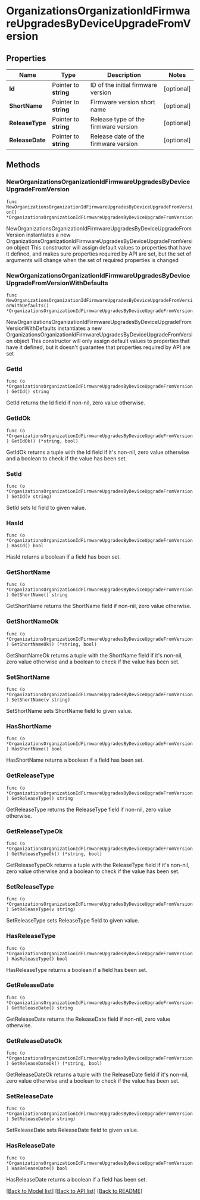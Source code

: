 # OrganizationsOrganizationIdFirmwareUpgradesByDeviceUpgradeFromVersion

## Properties

Name | Type | Description | Notes
------------ | ------------- | ------------- | -------------
**Id** | Pointer to **string** | ID of the initial firmware version | [optional] 
**ShortName** | Pointer to **string** | Firmware version short name | [optional] 
**ReleaseType** | Pointer to **string** | Release type of the firmware version | [optional] 
**ReleaseDate** | Pointer to **string** | Release date of the firmware version | [optional] 

## Methods

### NewOrganizationsOrganizationIdFirmwareUpgradesByDeviceUpgradeFromVersion

`func NewOrganizationsOrganizationIdFirmwareUpgradesByDeviceUpgradeFromVersion() *OrganizationsOrganizationIdFirmwareUpgradesByDeviceUpgradeFromVersion`

NewOrganizationsOrganizationIdFirmwareUpgradesByDeviceUpgradeFromVersion instantiates a new OrganizationsOrganizationIdFirmwareUpgradesByDeviceUpgradeFromVersion object
This constructor will assign default values to properties that have it defined,
and makes sure properties required by API are set, but the set of arguments
will change when the set of required properties is changed

### NewOrganizationsOrganizationIdFirmwareUpgradesByDeviceUpgradeFromVersionWithDefaults

`func NewOrganizationsOrganizationIdFirmwareUpgradesByDeviceUpgradeFromVersionWithDefaults() *OrganizationsOrganizationIdFirmwareUpgradesByDeviceUpgradeFromVersion`

NewOrganizationsOrganizationIdFirmwareUpgradesByDeviceUpgradeFromVersionWithDefaults instantiates a new OrganizationsOrganizationIdFirmwareUpgradesByDeviceUpgradeFromVersion object
This constructor will only assign default values to properties that have it defined,
but it doesn't guarantee that properties required by API are set

### GetId

`func (o *OrganizationsOrganizationIdFirmwareUpgradesByDeviceUpgradeFromVersion) GetId() string`

GetId returns the Id field if non-nil, zero value otherwise.

### GetIdOk

`func (o *OrganizationsOrganizationIdFirmwareUpgradesByDeviceUpgradeFromVersion) GetIdOk() (*string, bool)`

GetIdOk returns a tuple with the Id field if it's non-nil, zero value otherwise
and a boolean to check if the value has been set.

### SetId

`func (o *OrganizationsOrganizationIdFirmwareUpgradesByDeviceUpgradeFromVersion) SetId(v string)`

SetId sets Id field to given value.

### HasId

`func (o *OrganizationsOrganizationIdFirmwareUpgradesByDeviceUpgradeFromVersion) HasId() bool`

HasId returns a boolean if a field has been set.

### GetShortName

`func (o *OrganizationsOrganizationIdFirmwareUpgradesByDeviceUpgradeFromVersion) GetShortName() string`

GetShortName returns the ShortName field if non-nil, zero value otherwise.

### GetShortNameOk

`func (o *OrganizationsOrganizationIdFirmwareUpgradesByDeviceUpgradeFromVersion) GetShortNameOk() (*string, bool)`

GetShortNameOk returns a tuple with the ShortName field if it's non-nil, zero value otherwise
and a boolean to check if the value has been set.

### SetShortName

`func (o *OrganizationsOrganizationIdFirmwareUpgradesByDeviceUpgradeFromVersion) SetShortName(v string)`

SetShortName sets ShortName field to given value.

### HasShortName

`func (o *OrganizationsOrganizationIdFirmwareUpgradesByDeviceUpgradeFromVersion) HasShortName() bool`

HasShortName returns a boolean if a field has been set.

### GetReleaseType

`func (o *OrganizationsOrganizationIdFirmwareUpgradesByDeviceUpgradeFromVersion) GetReleaseType() string`

GetReleaseType returns the ReleaseType field if non-nil, zero value otherwise.

### GetReleaseTypeOk

`func (o *OrganizationsOrganizationIdFirmwareUpgradesByDeviceUpgradeFromVersion) GetReleaseTypeOk() (*string, bool)`

GetReleaseTypeOk returns a tuple with the ReleaseType field if it's non-nil, zero value otherwise
and a boolean to check if the value has been set.

### SetReleaseType

`func (o *OrganizationsOrganizationIdFirmwareUpgradesByDeviceUpgradeFromVersion) SetReleaseType(v string)`

SetReleaseType sets ReleaseType field to given value.

### HasReleaseType

`func (o *OrganizationsOrganizationIdFirmwareUpgradesByDeviceUpgradeFromVersion) HasReleaseType() bool`

HasReleaseType returns a boolean if a field has been set.

### GetReleaseDate

`func (o *OrganizationsOrganizationIdFirmwareUpgradesByDeviceUpgradeFromVersion) GetReleaseDate() string`

GetReleaseDate returns the ReleaseDate field if non-nil, zero value otherwise.

### GetReleaseDateOk

`func (o *OrganizationsOrganizationIdFirmwareUpgradesByDeviceUpgradeFromVersion) GetReleaseDateOk() (*string, bool)`

GetReleaseDateOk returns a tuple with the ReleaseDate field if it's non-nil, zero value otherwise
and a boolean to check if the value has been set.

### SetReleaseDate

`func (o *OrganizationsOrganizationIdFirmwareUpgradesByDeviceUpgradeFromVersion) SetReleaseDate(v string)`

SetReleaseDate sets ReleaseDate field to given value.

### HasReleaseDate

`func (o *OrganizationsOrganizationIdFirmwareUpgradesByDeviceUpgradeFromVersion) HasReleaseDate() bool`

HasReleaseDate returns a boolean if a field has been set.


[[Back to Model list]](../README.md#documentation-for-models) [[Back to API list]](../README.md#documentation-for-api-endpoints) [[Back to README]](../README.md)


